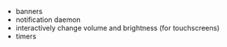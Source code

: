 - banners
- notification daemon
- interactively change volume and brightness (for
  touchscreens)
- timers
